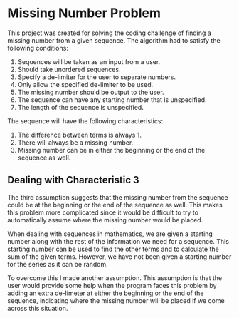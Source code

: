 # Missing Number Problem
This project was created for solving the coding challenge of finding a missing number from a given sequence. The algorithm had to satisfy the following conditions:
  1. Sequences will be taken as an input from a user.
  2. Should take unordered sequences.
  3. Specify a de-limiter for the user to separate numbers.
  4. Only allow the specified de-limiter to be used.
  5. The missing number should be output to the user.
  6. The sequence can have any starting number that is unspecified.
  7. The length of the sequence is unspecified.

The sequence will have the following characteristics:
  1. The difference between terms is always 1.
  2. There will always be a missing number.
  3. Missing number can be in either the beginning or the end of the sequence as well.

## Dealing with Characteristic 3
The third assumption suggests that the missing number from the sequence could be at the beginning or the end of the sequence as well. This makes this problem more complicated since it would be difficult to try to automatically assume where the missing number would be placed.

When dealing with sequences in mathematics, we are given a starting number along with the rest of the information we need for a sequence. This starting number can be used to find the other terms and to calculate the sum of the given terms. However, we have not been given a starting number for the series as it can be random.

To overcome this I made another assumption. This assumption is that the user would provide some help when the program faces this problem by adding an extra de-limeter at either the beginning or the end of the sequence, indicating where the missing number will be placed if we come across this situation.
